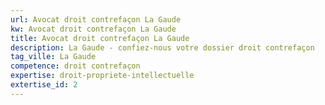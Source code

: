 ```yaml
---
url: Avocat droit contrefaçon La Gaude
kw: Avocat droit contrefaçon La Gaude
title: Avocat droit contrefaçon La Gaude
description: La Gaude - confiez-nous votre dossier droit contrefaçon
tag_ville: La Gaude
competence: droit contrefaçon
expertise: droit-propriete-intellectuelle
extertise_id: 2
---
```

